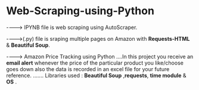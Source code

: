 # Web-Scraping-using-Python

----> IPYNB file is web scraping using AutoScraper.

---->(.py) file is sraping multiple pages on Amazon with **Requests-HTML** & **Beautiful Soup**.

----> Amazon Price Tracking using Python ....In this project you receive an **email alert** whenever the price of the particular product you like/choose goes down also the data is recorded in an excel file for your future reference. ....... Libraries used : **Beautiful Soup** ,**requests**, **time module** & **OS** .
